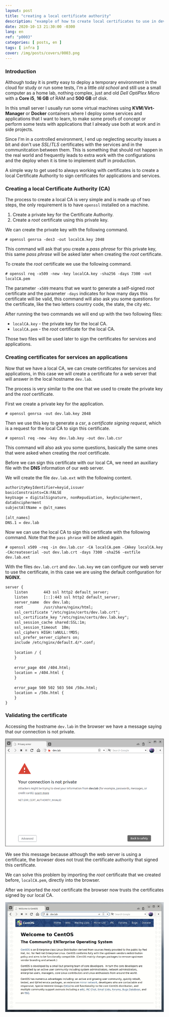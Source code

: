 ```yaml
---
layout: post
title: "creating a local certificate authority"
description: "example of how to create local certificates to use in dev or lab environments"
date: 2020-10-13 21:30:00 -0300
lang: en
ref: "p0003"
categories: [ posts, en ]
tags: [ infra ]
cover: /img/posts/covers/0003.png
---
```

### Introduction

Although today it is pretty easy to deploy a temporary environment in the cloud for study or run some tests, I'm a little _old school_ and still use a small computer as a home lab, nothing complex, just and old _Dell OptiPlex Micro_ with a **Core i5**, **16 GB** of RAM and **500 GB** of disk.

In this small server I usually run some virtual machines using **KVM**/**Virt-Manager** or **Docker** containers where I deploy some services and applications that I want to learn, to make some proofs of concept or perform some tests with applications that I already use both at work and in side projects.

Since I'm in a controlled environment, I end up neglecting security issues a bit and don't use _SSL_/_TLS_ certificates with the services and in the communitcation between them. This is something that should not happen in the real world and frequently leads to extra work with the configurations and the deploy when it is time to implement stuff in production.

A simple way to get used to always working with certificates is to create a local Certificate Authority to sign certificates for applications and services.

### Creating a local Certificate Authority (CA)

The process to create a local CA is very simple and is made up of two steps, the only requirement is to have `openssl` installed on a machine.

1. Create a private key for the Certificate Authority.
2. Create a _root_  certificate using this private key.

We can create the private key with the following command.

```
# openssl genrsa -des3 -out localCA.key 2048
```

This command will ask that you create a _pass phrase_ for this private key, this same _pass phrase_ will be asked later when creating the _root_ certificate.

To create the _root_ certificate we use the following command.
```
# openssl req -x509 -new -key localCA.key -sha256 -days 7300 -out localCA.pem
```
The parameter `-x509` means that we want to generate a self-signed _root_ certificate and the parameter `-days` indicates for how many days this certificate will be valid, this command will also ask you some questions for the certificate, like the two letters country code, the state, the city etc.

After running the two commands we will end up with the two following files:

- `localCA.key` - the private key for the local CA.
- `localCA.pem` - the _root_ certificate for the local CA.

Those two files will be used later to sign the certificates for services and applications.

### Creating certificates for services an applications

Now that we have a local CA, we can create certificates for services and applications, in this case we will create a certificate for a web server that will answer in the local hostname `dev.lab`.

The process is very similar to the one that we used to create the private key and the _root_ certificate.

First we create a private key for the application.
```
# openssl genrsa -out dev.lab.key 2048
```

Then we use this key to generate a _csr_, a _certificate signing request_, which is a request for the local CA to sign this certificate.
```
# openssl req -new -key dev.lab.key -out dev.lab.csr
```
This command will also ask you some questions, basically the same ones that were asked when creating the _root_ certificate.

Before we can sign this certificate with our local CA, we need an auxiliary file with the **DNS** information of our web server.

We will create the file `dev.lab.ext` with the following content.
```
authorityKeyIdentifier=keyid,issuer
basicConstraints=CA:FALSE
keyUsage = digitalSignature, nonRepudiation, keyEncipherment, dataEncipherment
subjectAltName = @alt_names
 
[alt_names]
DNS.1 = dev.lab
```

Now we can use the local CA to sign this certificate with the following command. Note that the `pass phrase` will be asked again.
```
# openssl x509 -req -in dev.lab.csr -CA localCA.pem -CAkey localCA.key -CAcreateserial -out dev.lab.crt -days 7300 -sha256 -extfile dev.lab.ext
```




With the files `dev.lab.crt` and `dev.lab.key` we can configure our web server to use the certificate, in this case we are using the default configuration for **NGINX**.

```
server {
    listen       443 ssl http2 default_server;
    listen       [::]:443 ssl http2 default_server;
    server_name  dev dev.lab;
    root         /usr/share/nginx/html;
    ssl_certificate "/etc/nginx/certs/dev.lab.crt";
    ssl_certificate_key "/etc/nginx/certs/dev.lab.key";
    ssl_session_cache shared:SSL:1m;
    ssl_session_timeout  10m;
    ssl_ciphers HIGH:!aNULL:!MD5;
    ssl_prefer_server_ciphers on;
    include /etc/nginx/default.d/*.conf;

    location / {
    }

    error_page 404 /404.html;
    location = /404.html {
    }

    error_page 500 502 503 504 /50x.html;
    location = /50x.html {
    }
}
```

### Validating the certificate

Accessing the hostname `dev.lab` in the browser we have a message saying that our connection is not private.


![erro no certificado](/img/posts/0003-01.png)

We see this message because although the web server is using a certificate, the browser does not trust the certificate authority that signed this certificate.

We can solve this problem by importing the _root_ certificate that we created before, `localCA.pem`, directly into the browser.

After we imported the _root_ certificate the browser now trusts the certificates signed by our local CA.

![certificado ok](/img/posts/0003-02.gif)